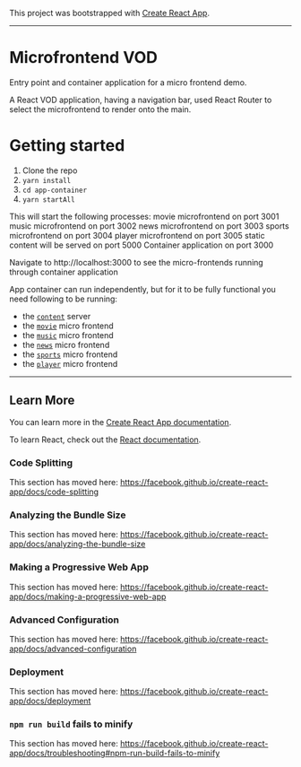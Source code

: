 This project was bootstrapped with [Create React App](https://github.com/facebook/create-react-app).

----------------------------------------------------------------------------------------------------
# Microfrontend VOD 

Entry point and container application for a micro frontend demo.

A React VOD application, having a navigation bar, used React Router to select the microfrontend to render onto the main.

# Getting started

1. Clone the repo
2. `yarn install`
3. `cd app-container`
4. `yarn startAll`

This will start the following processes:
movie microfrontend on port 3001
music microfrontend on port 3002
news microfrontend on port 3003
sports microfrontend on port 3004
player microfrontend on port 3005
static content will be served on port 5000
Container application on port 3000

Navigate to http://localhost:3000 to see the micro-frontends running through container application

App container can run independently, but for it to be fully functional you need following to be running:
- the [`content`](https://github.com/ERS-HCL/micro-frontend/tree/master/content) server
- the [`movie`](https://github.com/ERS-HCL/micro-frontend/tree/master/movie/) micro frontend
- the [`music`](https://github.com/ERS-HCL/micro-frontend/tree/master/music/) micro frontend
- the [`news`](https://github.com/ERS-HCL/micro-frontend/tree/master/news/) micro frontend
- the [`sports`](https://github.com/ERS-HCL/micro-frontend/tree/master/sports/) micro frontend
- the [`player`](https://github.com/ERS-HCL/micro-frontend/tree/master/player/) micro frontend
-----------------------------------------------------------------------------------------------------

## Learn More

You can learn more in the [Create React App documentation](https://facebook.github.io/create-react-app/docs/getting-started).

To learn React, check out the [React documentation](https://reactjs.org/).

### Code Splitting

This section has moved here: https://facebook.github.io/create-react-app/docs/code-splitting

### Analyzing the Bundle Size

This section has moved here: https://facebook.github.io/create-react-app/docs/analyzing-the-bundle-size

### Making a Progressive Web App

This section has moved here: https://facebook.github.io/create-react-app/docs/making-a-progressive-web-app

### Advanced Configuration

This section has moved here: https://facebook.github.io/create-react-app/docs/advanced-configuration

### Deployment

This section has moved here: https://facebook.github.io/create-react-app/docs/deployment

### `npm run build` fails to minify

This section has moved here: https://facebook.github.io/create-react-app/docs/troubleshooting#npm-run-build-fails-to-minify
